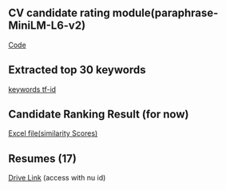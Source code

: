 ## CV candidate rating module(paraphrase-MiniLM-L6-v2)
[Code](./FYP_sbert.py)

## Extracted top 30 keywords 
[keywords tf-id](./resume_keywords.xlsx)

## Candidate Ranking Result (for now)
[Excel file(similarity Scores)](./shortlisted_resumes_new.xlsx)


## Resumes (17)
[Drive Link](https://drive.google.com/drive/folders/1ZA_GMomVFv0-ZgoGOpIsu8N0DZSOTOgQ?usp=drive_link) (access with nu id)
